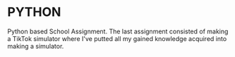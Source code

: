 # PYTHON
Python based School Assignment. The last assignment consisted of making a TikTok simulator where I've putted all my gained knowledge acquired into making a simulator.


